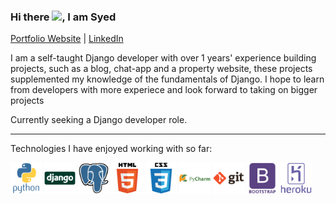 ### Hi there <img src="https://raw.githubusercontent.com/MartinHeinz/MartinHeinz/master/wave.gif" width="30px">, I am Syed

[Portfolio Website](https://syedali-portfolio.herokuapp.com/) | [LinkedIn](https://syedali-portfolio.herokuapp.com/)

I am a self-taught Django developer with over 1 years' experience building projects, such as a blog, chat-app and a property website, these projects supplemented my knowledge of the fundamentals of Django. I hope to learn from developers with more experiece and look forward to taking on bigger projects
 

Currently seeking a Django developer role.

---
Technologies I have enjoyed working with so far:

<img src="https://github.com/devicons/devicon/blob/master/icons/python/python-original-wordmark.svg" alt="Python" width="50" height="50" /> <img src="https://github.com/devicons/devicon/blob/master/icons/django/django-original.svg"  alt="Django" width="50" height="50"> <img src="https://github.com/devicons/devicon/blob/master/icons/postgresql/postgresql-original.svg"  alt="" width="50" height="50"> <img src="https://github.com/devicons/devicon/blob/master/icons/html5/html5-original-wordmark.svg"  alt="HTML" width="50" height="50"> <img src="https://github.com/devicons/devicon/blob/master/icons/css3/css3-original-wordmark.svg"  alt="CSS" width="50" height="50"> <img src="https://github.com/devicons/devicon/blob/master/icons/pycharm/pycharm-original-wordmark.svg"  alt="Pycharm" width="50" height="50"> <img src="https://github.com/devicons/devicon/blob/master/icons/git/git-original-wordmark.svg"  alt="Git" width="50" height="50"> <img src="https://github.com/devicons/devicon/blob/master/icons/bootstrap/bootstrap-plain-wordmark.svg"  alt="Bootstrap" width="50" height="50"> <img src="https://github.com/devicons/devicon/blob/master/icons/heroku/heroku-original-wordmark.svg"  alt="Heroku" width="50" height="50">


<!--
**Moali97/Moali97** is a ✨ _special_ ✨ repository because its `README.md` (this file) appears on your GitHub profile.

Here are some ideas to get you started:

- 🔭 I’m currently working on ...
- 🌱 I’m currently learning ...
- 👯 I’m looking to collaborate on ...
- 🤔 I’m looking for help with ...
- 💬 Ask me about ...
- 📫 How to reach me: ...
- 😄 Pronouns: ...
- ⚡ Fun fact: ...
-->
